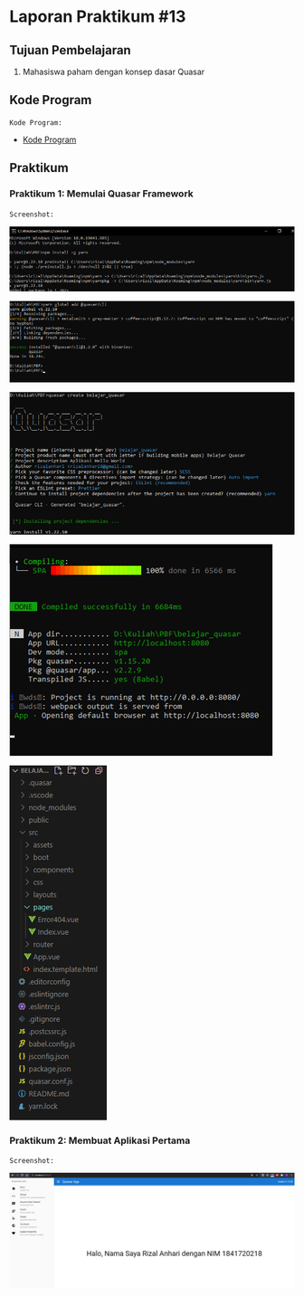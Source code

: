 # Laporan Praktikum #13

## Tujuan Pembelajaran

1. Mahasiswa paham dengan konsep dasar Quasar

## Kode Program

`Kode Program:`

- [Kode Program](../../src/12_crud_firebase/firebase-app)

## Praktikum

### Praktikum 1: Memulai Quasar Framework

`Screenshot:`

![Praktikum 1](img/Screenshot_1.png)

![Praktikum 1](img/Screenshot_2.png)

![Praktikum 1](img/Screenshot_3.png)

![Praktikum 1](img/Screenshot_4.png)

![Praktikum 1](img/Screenshot_6.png)

### Praktikum 2: Membuat Aplikasi Pertama

`Screenshot:`

![Praktikum 2](img/Screenshot_5.png)